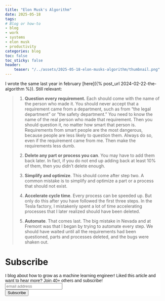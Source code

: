 ```yaml
---
title: "Elon Musk's Algorithm"
date: 2025-05-18
tags:
# Blog or how-to
- blog
- work
- systems
- elon musk
- productivity
categories: blog
toc: false
toc_sticky: false
header:
    teaser: "/../assets/2025-05-18-elon-musks-algorithm/thumbnail.png"
---
```

<!-- ctrl + alt + v -->

I wrote the same last year in february [here]({% post_url 2024-02-22-the-algorithm %}). Still relevant:

> 1. **Question every requirement.** Each should come with the name of the person who made it. You should never accept that a requirement came from a department, such as from “the legal department” or “the safety department.” You need to know the name of the real person who made that requirement. Then you should question it, no matter how smart that person is. Requirements from smart people are the most dangerous, because people are less likely to question them. Always do so, even if the requirement came from me. Then make the requirements less dumb.
>
>2. **Delete any part or process you can**. You may have to add them back later.
In fact, if you do not end up adding back at least 10% of them, then you
didn’t delete enough.
>
>3. **Simplify and optimize**. This should come after step two. A common mistake is to simplify and optimize a part or a process that should not exist.
>
>4. **Accelerate cycle time**. Every process can be speeded up. But only do this after you have followed the first three steps. In the Tesla factory, I mistakenly spent a lot of time accelerating processes that I later realized should have been deleted.
>
> 5. **Automate**. That comes last. The big mistake in Nevada and at Fremont was that I began by trying to automate every step. We should have waited until all the requirements had been questioned, parts and processes deleted, and the bugs were shaken out.


# Subscribe

<!-- Begin Mailchimp Signup Form -->
<link href="//cdn-images.mailchimp.com/embedcode/horizontal-slim-10_7.css" rel="stylesheet" type="text/css">
<style type="text/css">
#mc_embed_signup{background:#fff; clear:left; font:14px Helvetica,Arial,sans-serif; width:100%;}
/* Add your own Mailchimp form style overrides in your site stylesheet or in this style block.
    We recommend moving this block and the preceding CSS link to the HEAD of your HTML file. */
</style>
<div id="mc_embed_signup">
<form action="https://gmail.us3.list-manage.com/subscribe/post?u=92fe86c389878585bc87837e8&amp;id=50543deff9" method="post" id="mc-embedded-subscribe-form" name="mc-embedded-subscribe-form" class="validate" target="_blank" novalidate>
    <div id="mc_embed_signup_scroll">
<label for="mce-EMAIL">I blog about how to grow as a machine learning engineer! Liked this article and want to hear more? Join 40+ others and subscribe!</label>
<input type="email" value="" name="EMAIL" class="email" id="mce-EMAIL" placeholder="email address" required>
    <!-- real people should not fill this in and expect good things - do not remove this or risk form bot signups-->
    <div style="position: absolute; left: -5000px;" aria-hidden="true"><input type="text" name="b_92fe86c389878585bc87837e8_50543deff9" tabindex="-1" value=""></div>
    <div class="clear"><input type="submit" value="Subscribe" name="subscribe" id="mc-embedded-subscribe" class="button"></div>
    </div>
</form>
</div>
<!--End mc_embed_signup-->
    